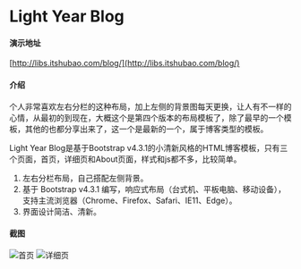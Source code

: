 # Light Year Blog

#### 演示地址
[http://libs.itshubao.com/blog/](http://libs.itshubao.com/blog/)

#### 介绍
个人非常喜欢左右分栏的这种布局，加上左侧的背景图每天更换，让人有不一样的心情，从最初的到现在，大概这个是第四个版本的布局模板了，除了最早的一个模板，其他的也都分享出来了，这一个是最新的一个，属于博客类型的模板。

Light Year Blog是基于Bootstrap v4.3.1的小清新风格的HTML博客模板，只有三个页面，首页，详细页和About页面，样式和js都不多，比较简单。

1. 左右分栏布局，自己搭配左侧背景。
1. 基于 Bootstrap v4.3.1 编写，响应式布局（台式机、平板电脑、移动设备），支持主流浏览器（Chrome、Firefox、Safari、IE11、Edge）。
1. 界面设计简洁、清新。


#### 截图
![首页](https://images.gitee.com/uploads/images/2019/1103/214027_5dc5b629_82992.jpeg "未命名-1.jpg")
![详细页](https://images.gitee.com/uploads/images/2019/1103/214045_d7f79cef_82992.jpeg "笔下光年的博客.jpg")